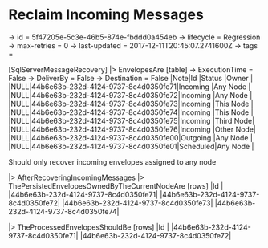 # Reclaim Incoming Messages

-> id = 5f47205e-5c3e-46b5-874e-fbddd0a454eb
-> lifecycle = Regression
-> max-retries = 0
-> last-updated = 2017-12-11T20:45:07.2741600Z
-> tags =

[SqlServerMessageRecovery]
|> EnvelopesAre
    [table]
    -> ExecutionTime = False
    -> DeliverBy = False
    -> Destination = False
    |Note|Id                                  |Status   |Owner     |
    |NULL|44b6e63b-232d-4124-9737-8c4d0350fe71|Incoming |Any Node  |
    |NULL|44b6e63b-232d-4124-9737-8c4d0350fe72|Incoming |Any Node  |
    |NULL|44b6e63b-232d-4124-9737-8c4d0350fe73|Incoming |This Node |
    |NULL|44b6e63b-232d-4124-9737-8c4d0350fe74|Incoming |This Node |
    |NULL|44b6e63b-232d-4124-9737-8c4d0350fe75|Incoming |Third Node|
    |NULL|44b6e63b-232d-4124-9737-8c4d0350fe76|Incoming |Other Node|
    |NULL|44b6e63b-232d-4124-9737-8c4d0350fe00|Outgoing |Any Node  |
    |NULL|44b6e63b-232d-4124-9737-8c4d0350fe01|Scheduled|Any Node  |


Should only recover incoming envelopes assigned to any node

|> AfterRecoveringIncomingMessages
|> ThePersistedEnvelopesOwnedByTheCurrentNodeAre
    [rows]
    |Id                                  |
    |44b6e63b-232d-4124-9737-8c4d0350fe71|
    |44b6e63b-232d-4124-9737-8c4d0350fe72|
    |44b6e63b-232d-4124-9737-8c4d0350fe73|
    |44b6e63b-232d-4124-9737-8c4d0350fe74|

|> TheProcessedEnvelopesShouldBe
    [rows]
    |Id                                  |
    |44b6e63b-232d-4124-9737-8c4d0350fe71|
    |44b6e63b-232d-4124-9737-8c4d0350fe72|

~~~
